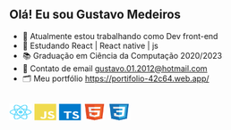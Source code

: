 ## Olá! Eu sou Gustavo Medeiros

- 🔭 Atualmente estou trabalhando como Dev front-end
- 🌱 Estudando React | React native | js
- 📚 Graduação em Ciência da Computação 2020/2023
- 📧 Contato de email gustavo.01.2012@hotmail.com
- 🗂️ Meu portfólio https://portifolio-42c64.web.app/

<div style="display: inline_block"><br>
 <img align="center" alt="Rafa-React" height="30" width="40" src="https://raw.githubusercontent.com/devicons/devicon/master/icons/react/react-original.svg">
 <img align="center" alt="Rafa-Js" height="30" width="40" src="https://raw.githubusercontent.com/devicons/devicon/master/icons/javascript/javascript-plain.svg">
  <img align="center" alt="Rafa-Ts" height="30" width="40" src="https://raw.githubusercontent.com/devicons/devicon/master/icons/typescript/typescript-plain.svg">
  <img align="center" alt="Rafa-HTML" height="30" width="40" src="https://raw.githubusercontent.com/devicons/devicon/master/icons/html5/html5-original.svg">
  <img align="center" alt="Rafa-CSS" height="30" width="40" src="https://raw.githubusercontent.com/devicons/devicon/master/icons/css3/css3-original.svg">
</div>




